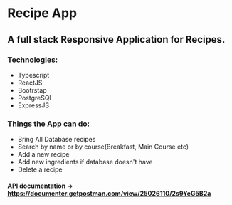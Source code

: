 # Recipe App 

## A full stack Responsive Application for Recipes. 

### Technologies:

* Typescript
* ReactJS
* Bootrstap
* PostgreSQl
* ExpressJS

### Things the App can do:

* Bring All Database recipes
* Search by name or by course(Breakfast, Main Course etc)
* Add a new recipe
* Add new ingredients if database doesn't have
* Delete a recipe

#### API documentation -> https://documenter.getpostman.com/view/25026110/2s9YeG5B2a

